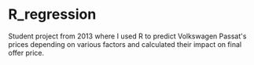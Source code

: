 # R_regression
Student project from 2013 where I used R to predict Volkswagen Passat's prices depending on various factors and calculated their impact on final offer price.
